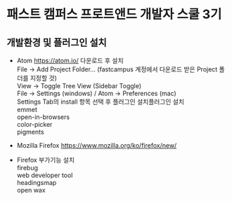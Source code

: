 # 패스트 캠퍼스 프로트앤드 개발자 스쿨 3기
## 개발환경 및 플러그인 설치
* Atom <https://atom.io/>  다운로드 후 설치  
  File -> Add Project Folder... (fastcampus 계정에서 다운로드 받은 Project 폴더를 지정할 것)  
  View -> Toggle Tree View (Sidebar Toggle)  
  File -> Settings (windows) / Atom -> Preferences (mac)  
  Settings Tab의 install 항목 선택 후 플러그인 설치플러그인 설치   
  emmet  
  open-in-browsers  
  color-picker  
  pigments  
  
* Mozilla Firefox <https://www.mozilla.org/ko/firefox/new/>  
* Firefox 부가기능 설치  
  firebug  
  web developer tool  
  headingsmap  
  open wax
